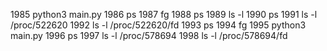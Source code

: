 1985  python3 main.py
 1986  ps
 1987  fg
 1988  ps
 1989  ls -l
 1990  ps
 1991  ls -l /proc/522620
 1992  ls -l /proc/522620/fd
 1993  ps
 1994  fg
 1995  python3 main.py
 1996  ps
 1997  ls -l /proc/578694
 1998  ls -l /proc/578694/fd

